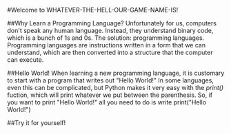 #Welcome to WHATEVER-THE-HELL-OUR-GAME-NAME-IS!

##Why Learn a Programming Language?
Unfortunately for us, computers don't speak any human language. Instead, they understand binary code, which is a bunch of 1s and 0s. The solution: programming languages. Programming languages are instructions written in a form that we can understand, which are then converted into a structure that the computer can execute.

##Hello World!
When learning a new programming language, it is customary to start with a program that writes out "Hello World!" In some languages, even this can be complicated, but Python makes it very easy with the *print()* fuction, which will print whatever we put between the parenthesis.
So, if you want to print "Hello World!" all you need to do is write 
print("Hello World!")

##Try it for yourself!